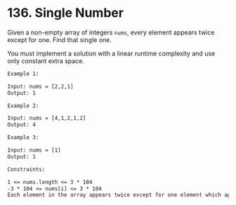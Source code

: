 # 136. Single Number

Given a non-empty array of integers `nums`, every element appears twice except for one. Find that single one.

You must implement a solution with a linear runtime complexity and use only constant extra space.

```txt
Example 1:

Input: nums = [2,2,1]
Output: 1
```

```txt
Example 2:

Input: nums = [4,1,2,1,2]
Output: 4
```

```txt
Example 3:

Input: nums = [1]
Output: 1
```

```txt
Constraints:

1 <= nums.length <= 3 * 104
-3 * 104 <= nums[i] <= 3 * 104
Each element in the array appears twice except for one element which appears only once.
```
